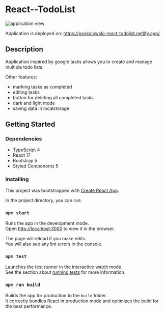 # React--TodoList

![application view](https://user-images.githubusercontent.com/45629012/151392195-9757e3b1-652e-4be9-977f-d4901cd309cd.PNG)

Application is deployed on: <https://psokolowski-react-todolist.netlify.app/>

## Description

Application inspired by google tasks allows you to create and manage multiple todo lists.

Other features:

- marking tasks as completed
- editing tasks
- button for deleting all completed tasks
- dark and light mode
- saving data in localstorage

## Getting Started

### Dependencies

- TypeScript 4
- React 17
- Bootstrap 5
- Styled Components 5

### Installing

This project was bootstrapped with [Create React App](https://github.com/facebook/create-react-app).

In the project directory, you can run:

### `npm start`

Runs the app in the development mode.\
Open [http://localhost:3000](http://localhost:3000) to view it in the browser.

The page will reload if you make edits.\
You will also see any lint errors in the console.

### `npm test`

Launches the test runner in the interactive watch mode.\
See the section about [running tests](https://facebook.github.io/create-react-app/docs/running-tests) for more information.

### `npm run build`

Builds the app for production to the `build` folder.\
It correctly bundles React in production mode and optimizes the build for the best performance.
